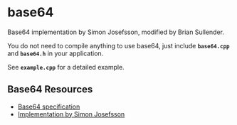# base64
Base64 implementation by Simon Josefsson, modified by Brian Sullender.

You do not need to compile anything to use base64, just include **`base64.cpp`** and **`base64.h`** in your application.

See **`example.cpp`** for a detailed example.

## Base64 Resources
- [Base64 specification](https://www.rfc-editor.org/rfc/rfc4648)
- [Implementation by Simon Josefsson](https://josefsson.org/base-encoding/)
